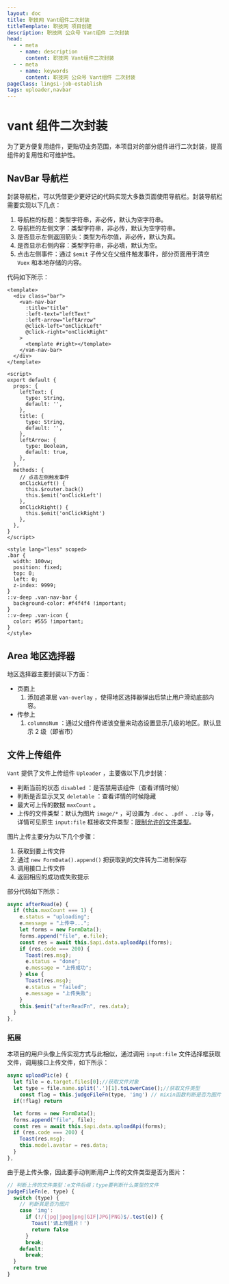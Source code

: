 ```yaml
---
layout: doc
title: 职技网 Vant组件二次封装
titleTemplate: 职技网 项目创建
description: 职技网 公众号 Vant组件 二次封装
head:
  - - meta
    - name: description
      content: 职技网 Vant组件二次封装
  - - meta
    - name: keywords
      content: 职技网 公众号 Vant组件 二次封装
pageClass: lingsi-job-establish
tags: uploader,navbar
---
```


# vant 组件二次封装

为了更方便复用组件，更贴切业务范围，本项目对<word text="Vant" />的部分组件进行二次封装，提高组件的复用性和可维护性。

## NavBar 导航栏

封装导航栏，可以凭借更少更好记的代码实现大多数页面使用导航栏。封装导航栏需要实现以下几点：

1. 导航栏的标题：类型字符串，非必传，默认为空字符串。
2. 导航栏的左侧文字：类型字符串，非必传，默认为空字符串。
3. 是否显示左侧返回箭头：类型为布尔值，非必传，默认为真。
4. 是否显示右侧内容：类型字符串，非必填，默认为空。
5. 点击左侧事件：通过 `$emit` 子传父在父组件触发事件，部分页面用于清空 `Vuex` 和本地存储的内容。

代码如下所示：

```vue
<template>
  <div class="bar">
    <van-nav-bar
      :title="title"
      :left-text="leftText"
      :left-arrow="leftArrow"
      @click-left="onClickLeft"
      @click-right="onClickRight"
    >
      <template #right></template>
    </van-nav-bar>
  </div>
</template>

<script>
export default {
  props: {
    leftText: {
      type: String,
      default: '',
    },
    title: {
      type: String,
      default: '',
    },
    leftArrow: {
      type: Boolean,
      default: true,
    },
  },
  methods: {
    // 点击左侧触发事件
    onClickLeft() {
      this.$router.back()
      this.$emit('onClickLeft')
    },
    onClickRight() {
      this.$emit('onClickRight')
    },
  },
}
</script>

<style lang="less" scoped>
.bar {
  width: 100vw;
  position: fixed;
  top: 0;
  left: 0;
  z-index: 9999;
}
::v-deep .van-nav-bar {
  background-color: #f4f4f4 !important;
}
::v-deep .van-icon {
  color: #555 !important;
}
</style>
```

## Area 地区选择器

地区选择器主要封装以下方面：

- 页面上
  1. 添加遮罩层 `van-overlay` ，使得地区选择器弹出后禁止用户滑动底部内容。
- 传参上
  1. `columnsNum` ：通过父组件传递该变量来动态设置显示几级的地区。默认显示 2 级（即省市）

## 文件上传组件

`Vant` 提供了文件上传组件 `Uploader` ，主要做以下几步封装：

- 判断当前的状态 `disabled` ：是否禁用该组件（查看详情时候）
- 判断是否显示叉叉 `deletable` ：查看详情的时候隐藏
- 最大可上传的数据 `maxCount` 。
- 上传的文件类型：默认为图片 `image/*` ，可设置为 `.doc` 、`.pdf` 、`.zip` 等，详情可见原生 `input:file` 框接收文件类型：[限制允许的文件类型](https://developer.mozilla.org/zh-CN/docs/Web/HTML/Element/Input/file#%E9%99%90%E5%88%B6%E5%85%81%E8%AE%B8%E7%9A%84%E6%96%87%E4%BB%B6%E7%B1%BB%E5%9E%8B)。

图片上传主要分为以下几个步骤：

1. 获取到要上传文件
2. 通过 `new FormData().append()` 把获取到的文件转为二进制保存
3. 调用接口上传文件
4. 返回相应的成功或失败提示

部分代码如下所示：

```js
async afterRead(e) {
  if (this.maxCount === 1) {
    e.status = "uploading";
    e.message = "上传中...";
    let forms = new FormData();
    forms.append("file", e.file);
    const res = await this.$api.data.uploadApi(forms);
    if (res.code === 200) {
      Toast(res.msg);
      e.status = "done";
      e.message = "上传成功";
    } else {
      Toast(res.msg);
      e.status = "failed";
      e.message = "上传失败";
    }
    this.$emit("afterReadFn", res.data);
  }
},
```

### 拓展

本项目的用户头像上传实现方式与此相似，通过调用 `input:file` 文件选择框获取文件，调用接口上传文件，如下所示：

```js
async uploadPic(e) {
  let file = e.target.files[0];//获取文件对象
  let type = file.name.split('.')[1].toLowerCase();//获取文件类型
    const flag = this.judgeFileFn(type, 'img') // mixin函数判断是否为图片
  if(!flag) return

  let forms = new FormData();
  forms.append("file", file);
  const res = await this.$api.data.uploadApi(forms);
  if (res.code === 200) {
    Toast(res.msg);
    this.model.avatar = res.data;
  }
},
```

由于是上传头像，因此要手动判断用户上传的文件类型是否为图片：

```js
// 判断上传的文件类型：e文件后缀；type要判断什么类型的文件
judgeFileFn(e, type) {
  switch (type) {
    // 判断其是否为图片
    case 'img':
      if (!/(jpg|jpeg|png|GIF|JPG|PNG)$/.test(e)) {
        Toast('请上传图片！')
        return false
      }
      break;
    default:
      break;
  }
  return true
}
```
